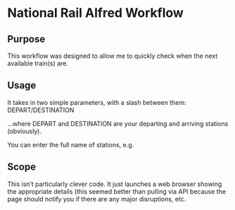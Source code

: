 # National Rail Alfred Workflow

## Purpose
This workflow was designed to allow me to quickly check when the next available train(s) are.


## Usage
It takes in two simple parameters, with a slash between them:
DEPART/DESTINATION

…where DEPART and DESTINATION are your departing and arriving stations (obviously).

You can enter the full name of stations, e.g. 


## Scope
This isn’t particularly clever code. It just launches a web browser showing the appropriate details (this seemed better than pulling via API because the page should notify you if there are any major disruptions, etc.

